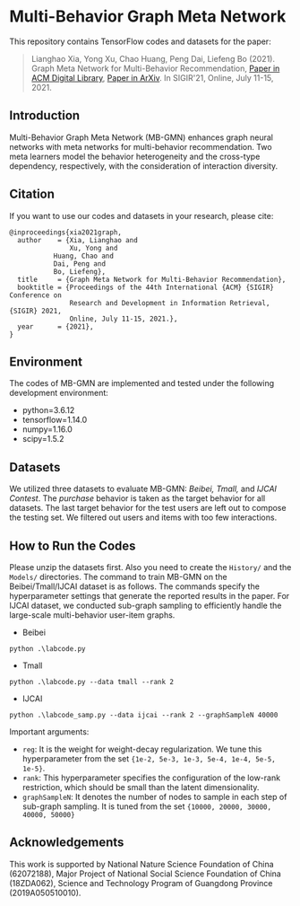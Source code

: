 

# Multi-Behavior Graph Meta Network

This repository contains TensorFlow codes and datasets for the paper:

>Lianghao Xia, Yong Xu, Chao Huang, Peng Dai, Liefeng Bo (2021). Graph Meta Network for Multi-Behavior Recommendation, <a href='https://dl.acm.org/doi/abs/10.1145/3404835.3462972'>Paper in ACM Digital Library</a>, <a href='https://arxiv.org/abs/2110.03969'> Paper in ArXiv</a>. In SIGIR'21, Online, July 11-15, 2021.

## Introduction
Multi-Behavior Graph Meta Network (MB-GMN) enhances graph neural networks with meta networks for multi-behavior recommendation. Two meta learners model the behavior heterogeneity and the cross-type dependency, respectively, with the consideration of interaction diversity.

## Citation
If you want to use our codes and datasets in your research, please cite:
```
@inproceedings{xia2021graph,
  author    = {Xia, Lianghao and
               Xu, Yong and
	       Huang, Chao and
	       Dai, Peng and
	       Bo, Liefeng},
  title     = {Graph Meta Network for Multi-Behavior Recommendation},
  booktitle = {Proceedings of the 44th International {ACM} {SIGIR} Conference on
               Research and Development in Information Retrieval, {SIGIR} 2021,
               Online, July 11-15, 2021.},
  year      = {2021},
}
```

## Environment
The codes of MB-GMN are implemented and tested under the following development environment:
* python=3.6.12
* tensorflow=1.14.0
* numpy=1.16.0
* scipy=1.5.2

## Datasets
We utilized three datasets to evaluate MB-GMN: <i>Beibei, Tmall, </i>and <i>IJCAI Contest</i>. The <i>purchase</i> behavior is taken as the target behavior for all datasets. The last target behavior for the test users are left out to compose the testing set. We filtered out users and items with too few interactions.

## How to Run the Codes
Please unzip the datasets first. Also you need to create the `History/` and the `Models/` directories. The command to train MB-GMN on the Beibei/Tmall/IJCAI dataset is as follows. The commands specify the hyperparameter settings that generate the reported results in the paper. For IJCAI dataset, we conducted sub-graph sampling to efficiently handle the large-scale multi-behavior user-item graphs.

* Beibei
```
python .\labcode.py
```
* Tmall
```
python .\labcode.py --data tmall --rank 2
```
* IJCAI
```
python .\labcode_samp.py --data ijcai --rank 2 --graphSampleN 40000
```
Important arguments:
* `reg`: It is the weight for weight-decay regularization. We tune this hyperparameter from the set `{1e-2, 5e-3, 1e-3, 5e-4, 1e-4, 5e-5, 1e-5}`.
* `rank`: This hyperparameter specifies the configuration of the low-rank restriction, which should be small than the latent dimensionality.
* `graphSampleN`: It denotes the number of nodes to sample in each step of sub-graph sampling. It is tuned from the set `{10000, 20000, 30000, 40000, 50000}`

## Acknowledgements
This work is supported by National Nature Science Foundation of China (62072188), Major Project of National Social Science Foundation of China (18ZDA062), Science and Technology Program of Guangdong Province (2019A050510010).
